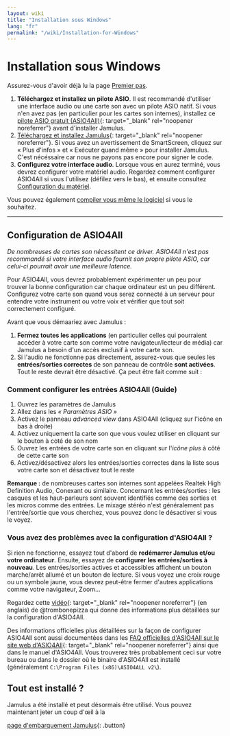 ```yaml
---
layout: wiki
title: "Installation sous Windows"
lang: "fr"
permalink: "/wiki/Installation-for-Windows"
---
```


# Installation sous Windows

Assurez-vous d'avoir déjà lu la page [Premier pas](Getting-Started).

1. **Téléchargez et installez un pilote ASIO**. Il est recommandé d'utiliser une interface audio ou une carte son avec un pilote ASIO natif. Si vous n'en avez pas (en particulier pour les cartes son internes), installez ce [pilote ASIO gratuit (ASIO4All)](http://www.asio4all.org){: target="_blank" rel="noopener noreferrer"} avant d'installer Jamulus.
1. [Téléchargez et installez Jamulus](https://sourceforge.net/projects/llcon/files/latest/download){: target="_blank" rel="noopener noreferrer"}. Si vous avez un avertissement de SmartScreen, cliquez sur « Plus d'infos » et « Exécuter quand même » pour installer Jamulus. C'est nécéssaire car nous ne payons pas encore pour signer le code.
1. **Configurez votre interface audio**. Lorsque vous en aurez terminé, vous devrez configurer votre matériel audio. Regardez comment configurer ASIO4All si vous l'utilisez (défilez vers le bas), et ensuite consultez [Configuration du matériel](Hardware-Setup).

Vous pouvez également [compiler vous même le logiciel](Compiling) si vous le souhaitez.

***

## Configuration de ASIO4All
*De nombreuses de cartes son nécessitent ce driver. ASIO4All n'est pas recommandé si votre interface audio fournit son propre pilote ASIO, car celui-ci pourrait avoir une meilleure latence.*

Pour ASIO4All, vous devrez probablement expérimenter un peu pour trouver la bonne configuration car chaque ordinateur est un peu différent. Configurez votre carte son quand vous serez connecté à un serveur pour entendre votre instrument ou votre voix et vérifier que tout soit correctement configuré.

Avant que vous démaariez avec Jamulus :
1. **Fermez toutes les applications** (en particulier celles qui pourraient accéder à votre carte son comme votre navigateur/lecteur de média) car Jamulus a besoin d'un accès exclusif à votre carte son.
2. Si l'audio ne fonctionne pas directement, assurez-vous que seules les **entrées/sorties correctes** de son panneau de contrôle **sont activées**. Tout le reste devrait être désactivé. Ça peut être fait comme suit :

### Comment configurer les entrées ASIO4All (Guide)

1. Ouvrez les paramètres de Jamulus
1. Allez dans les _« Paramètres ASIO »_
1. Activez le panneau _advanced view_ dans ASIO4All (cliquez sur l'icône en bas à droite)
1. Activez uniquement la carte son que vous voulez utiliser en cliquant sur le bouton à coté de son nom
1. Ouvrez les entrées de votre carte son en cliquant sur l'_icône plus_ à côté de cette carte son
1. Activez/désactivez alors les entrées/sorties correctes dans la liste sous votre carte son et désactivez tout le reste

**Remarque :** de nombreuses cartes son internes sont appelées Realtek High Definition Audio, Conexant ou similaire. Concernant les entrées/sorties : les casques et les haut-parleurs sont souvent identifiés comme des sorties et les micros comme des entrées. Le mixage stéréo n'est généralement pas l'entrée/sortie que vous cherchez, vous pouvez donc le désactiver si vous le voyez.

### Vous avez des problèmes avec la configuration d'ASIO4All ?

Si rien ne fonctionne, essayez tout d'abord de **redémarrer Jamulus et/ou votre ordinateur**.
Ensuite, essayez de **configurer les entrées/sorties à nouveau**. Les entrées/sorties actives et accessibles affichent un bouton marche/arrêt allumé et un bouton de lecture. Si vous voyez une croix rouge ou un symbole jaune, vous devrez peut-être fermer d'autres applications comme votre navigateur, Zoom…

Regardez cette [vidéo](https://youtu.be/_GzOsitVgLI){: target="_blank" rel="noopener noreferrer"} (en anglais) de @trombonepizza qui donne des informations plus détaillées sur la configuration d'ASIO4All.

Des informations officielles plus détaillées sur la façon de configurer ASIO4All sont aussi documentées dans les [FAQ officielles d'ASIO4All sur le site web d'ASIO4All](http://www.asio4all.org/faq.html){: target="_blank" rel="noopener noreferrer"} ainsi que dans le manuel d'ASIO4All. Vous trouverez très probablement ceci sur votre bureau ou dans le dossier où le binaire d'ASIO4All est installé (généralement `C:\Program Files (x86)\ASIO4ALL v2\`).

## Tout est installé ?

Jamulus a été installé et peut désormais être utilisé. Vous pouvez maintenant jeter un coup d'œil à la 

[page d'embarquement Jamulus](Onboarding){: .button}
